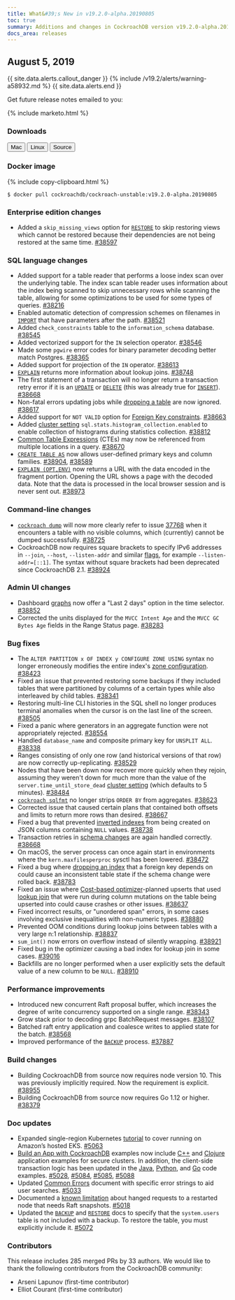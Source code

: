 ```yaml
---
title: What&#39;s New in v19.2.0-alpha.20190805
toc: true
summary: Additions and changes in CockroachDB version v19.2.0-alpha.20190805 since version v19.2.0-alpha.20190701
docs_area: releases 
---
```


## August 5, 2019

{{ site.data.alerts.callout_danger }}
{%  include /v19.2/alerts/warning-a58932.md %}
{{ site.data.alerts.end }}

Get future release notes emailed to you:

{%  include marketo.html %}

### Downloads

<div id="os-tabs" class="clearfix os-tabs_button-outline-primary">
    <a href="https://binaries.cockroachdb.com/cockroach-v19.2.0-alpha.20190805.darwin-10.9-amd64.tgz"><button id="mac" data-eventcategory="mac-binary-release-notes">Mac</button></a>
    <a href="https://binaries.cockroachdb.com/cockroach-v19.2.0-alpha.20190805.linux-amd64.tgz"><button id="linux" data-eventcategory="linux-binary-release-notes">Linux</button></a>
    <a href="https://binaries.cockroachdb.com/cockroach-v19.2.0-alpha.20190805.src.tgz"><button id="source" data-eventcategory="source-release-notes">Source</button></a>
</div>

### Docker image

{%  include copy-clipboard.html %}
~~~shell
$ docker pull cockroachdb/cockroach-unstable:v19.2.0-alpha.20190805
~~~

### Enterprise edition changes

- Added a `skip_missing_views` option for [`RESTORE`](../v19.2/restore.html) to skip restoring views which cannot be restored because their dependencies are not being restored at the same time. [#38597][#38597]

### SQL language changes

- Added support for a table reader that performs a loose index scan over the underlying table. The index scan table reader uses information about the index being scanned to skip unnecessary rows while scanning the table, allowing for some optimizations to be used for some types of queries. [#38216][#38216]
- Enabled automatic detection of compression schemes on filenames in [`IMPORT`](../v19.2/import.html) that have parameters after the path. [#38521][#38521]
- Added `check_constraints` table to the `information_schema` database. [#38545][#38545]
- Added vectorized support for the `IN` selection operator. [#38546][#38546]
- Made some `pgwire` error codes for binary parameter decoding better match Postgres. [#38365][#38365]
- Added support for projection of the `IN` operator. [#38613][#38613]
- [`EXPLAIN`](../v19.2/explain.html) returns more information about lookup joins. [#38748][#38748]
- The first statement of a transaction will no longer return a transaction retry error if it is an [`UPDATE`](../v19.2/update.html) or [`DELETE`](../v19.2/delete.html) (this was already true for [`INSERT`](../v19.2/insert.html)). [#38668][#38668]
- Non-fatal errors updating jobs while [dropping a table](../v19.2/drop-table.html) are now ignored. [#38617][#38617]
- Added support for `NOT VALID` option for [Foreign Key constraints](../v19.2/foreign-key.html). [#38663][#38663]
- Added [cluster setting](../v19.2/set-cluster-setting.html) `sql.stats.histogram_collection.enabled` to enable collection of histograms during statistics collection. [#38812][#38812]
- [Common Table Expressions](../v19.2/common-table-expressions.html) (CTEs) may now be referenced from multiple locations in a query. [#38670][#38670]
- [`CREATE TABLE AS`](../v19.2/create-table-as.html) now allows user-defined primary keys and column families. [#38904][#38904], [#38589][#38589]
- [`EXPLAIN (OPT,ENV)`](../v19.2/explain.html) now returns a URL with the data encoded in the fragment portion. Opening the URL shows a page with the decoded data. Note that the data is processed in the local browser session and is never sent out. [#38973][#38973]

### Command-line changes

- [`cockroach dump`](../v19.2/cockroach-dump.html) will now more clearly refer to issue [37768](https://github.com/cockroachdb/cockroach/issues/37768) when it encounters a table with no visible columns, which (currently) cannot be dumped successfully. [#38725][#38725]
- CockroachDB now requires square brackets to specify IPv6 addresses in `--join`, `--host`, `--listen-addr` and similar [flags](../v19.2/cockroach-start.html#flags), for example `--listen-addr=[::1]`. The syntax without square brackets had been deprecated since CockroachDB 2.1. [#38924][#38924]

### Admin UI changes

- Dashboard [graphs](../v19.2/admin-ui-overview.html) now offer a "Last 2 days" option in the time selector. [#38852][#38852]
- Corrected the units displayed for the `MVCC Intent Age` and the `MVCC GC Bytes Age` fields in the Range Status page. [#38283][#38283]

### Bug fixes

- The `ALTER PARTITION x OF INDEX y CONFIGURE ZONE USING` syntax no longer erroneously modifies the entire index's [zone configuration](../v19.2/configure-zone.html). [#38423][#38423]
- Fixed an issue that prevented restoring some backups if they included tables that were partitioned by columns of a certain types while also interleaved by child tables. [#38341][#38341]
- Restoring multi-line CLI histories in the SQL shell no longer produces terminal anomalies when the cursor is on the last line of the screen. [#38505][#38505]
- Fixed a panic where generators in an aggregate function were not appropriately rejected. [#38554][#38554]
- Handled `database_name` and composite primary key for `UNSPLIT ALL`. [#38338][#38338]
- Ranges consisting of only one row (and historical versions of that row) are now correctly up-replicating. [#38529][#38529]
- Nodes that have been down now recover more quickly when they rejoin, assuming they weren't down for much more than the value of the `server.time_until_store_dead` [cluster setting](../v19.2/set-cluster-setting.html) (which defaults to 5 minutes). [#38484][#38484]
- [`cockroach sqlfmt`](../v19.2/cockroach-sqlfmt.html#flags) no longer strips `ORDER BY` from aggregates. [#38623][#38623]
- Corrected issue that caused certain plans that contained both offsets and limits to return more rows than desired. [#38667][#38667]
- Fixed a bug that prevented [inverted indexes](../v19.2/inverted-indexes.html) from being created on JSON columns containing `NULL` values. [#38738][#38738]
- Transaction retries in [schema changes](../v19.2/online-schema-changes.html) are again handled correctly. [#38668][#38668]
- On macOS, the server process can once again start in environments where the `kern.maxfilesperproc` sysctl has been lowered. [#38472][#38472]
- Fixed a bug where [dropping an index](../v19.2/drop-index.html) that a foreign key depends on could cause an inconsistent table state if the schema change were rolled back. [#38783][#38783]
- Fixed an issue where [Cost-based optimizer](../v19.2/cost-based-optimizer.html)-planned upserts that used [lookup join](../v19.2/joins.html#lookup-joins) that were run during column mutations on the table being upserted into could cause crashes or other issues. [#38637][#38637]
- Fixed incorrect results, or "unordered span" errors, in some cases involving exclusive inequalities with non-numeric types. [#38880][#38880]
- Prevented OOM conditions during lookup joins between tables with a very large n:1 relationship. [#38837][#38837]
- `sum_int()` now errors on overflow instead of silently wrapping. [#38921][#38921]
- Fixed bug in the optimizer causing a bad index for lookup join in some cases. [#39016][#39016]
- Backfills are no longer performed when a user explicitly sets the default value of a new column to be `NULL`. [#38910][#38910]

### Performance improvements

- Introduced new concurrent Raft proposal buffer, which increases the degree of write concurrency supported on a single range. [#38343][#38343]
- Grow stack prior to decoding grpc BatchRequest messages. [#38107][#38107]
- Batched raft entry application and coalesce writes to applied state for the batch. [#38568][#38568]
- Improved performance of the [`BACKUP`](../v19.2/backup.html) process. [#37887][#37887]

### Build changes

- Building CockroachDB from source now requires node version 10. This was previously implicitly required. Now the requirement is explicit. [#38955][#38955]
- Building CockroachDB from source now requires Go 1.12 or higher. [#38379][#38379]

### Doc updates

- Expanded single-region Kubernetes [tutorial](../v19.2/orchestrate-cockroachdb-with-kubernetes.html) to cover running on Amazon’s hosted EKS. [#5063](https://github.com/cockroachdb/docs/pull/5063)
- [Build an App with CockroachDB](../v19.2/hello-world-example-apps.html) examples now include [C++](../v19.2/build-a-c++-app-with-cockroachdb.html) and [Clojure](../v19.2/build-a-clojure-app-with-cockroachdb.html) application examples for secure clusters. In addition, the client-side transaction logic has been updated in the [Java](../v19.2/build-a-java-app-with-cockroachdb.html), [Python](../v19.2/build-a-python-app-with-cockroachdb.html), and [Go](../v19.2/build-a-go-app-with-cockroachdb.html) code examples. [#5028](https://github.com/cockroachdb/docs/pull/5028), [#5084](https://github.com/cockroachdb/docs/pull/5084), [#5085](https://github.com/cockroachdb/docs/pull/5085), [#5088](https://github.com/cockroachdb/docs/pull/5088)
- Updated [Common Errors](../v19.2/common-errors.html) document with specific error strings to aid user searches. [#5033](https://github.com/cockroachdb/docs/pull/#5033)
- Documented a [known limitation](../v19.2/known-limitations.html) about hanged requests to a restarted node that needs Raft snapshots. [#5018](https://github.com/cockroachdb/docs/pull/5018)
- Updated the [`BACKUP`](../v19.2/backup.html) and [`RESTORE`](../v19.2/restore.html) docs to specify that the `system.users` table is not included with a backup. To restore the table, you must explicitly include it. [#5072](https://github.com/cockroachdb/docs/pull/5072)

### Contributors

This release includes 285 merged PRs by 33 authors.
We would like to thank the following contributors from the CockroachDB community:

- Arseni Lapunov (first-time contributor)
- Elliot Courant (first-time contributor)

[#37887]: https://github.com/cockroachdb/cockroach/pull/37887
[#38008]: https://github.com/cockroachdb/cockroach/pull/38008
[#38107]: https://github.com/cockroachdb/cockroach/pull/38107
[#38149]: https://github.com/cockroachdb/cockroach/pull/38149
[#38216]: https://github.com/cockroachdb/cockroach/pull/38216
[#38283]: https://github.com/cockroachdb/cockroach/pull/38283
[#38338]: https://github.com/cockroachdb/cockroach/pull/38338
[#38341]: https://github.com/cockroachdb/cockroach/pull/38341
[#38343]: https://github.com/cockroachdb/cockroach/pull/38343
[#38365]: https://github.com/cockroachdb/cockroach/pull/38365
[#38379]: https://github.com/cockroachdb/cockroach/pull/38379
[#38382]: https://github.com/cockroachdb/cockroach/pull/38382
[#38423]: https://github.com/cockroachdb/cockroach/pull/38423
[#38472]: https://github.com/cockroachdb/cockroach/pull/38472
[#38484]: https://github.com/cockroachdb/cockroach/pull/38484
[#38505]: https://github.com/cockroachdb/cockroach/pull/38505
[#38521]: https://github.com/cockroachdb/cockroach/pull/38521
[#38529]: https://github.com/cockroachdb/cockroach/pull/38529
[#38545]: https://github.com/cockroachdb/cockroach/pull/38545
[#38546]: https://github.com/cockroachdb/cockroach/pull/38546
[#38554]: https://github.com/cockroachdb/cockroach/pull/38554
[#38568]: https://github.com/cockroachdb/cockroach/pull/38568
[#38589]: https://github.com/cockroachdb/cockroach/pull/38589
[#38597]: https://github.com/cockroachdb/cockroach/pull/38597
[#38613]: https://github.com/cockroachdb/cockroach/pull/38613
[#38617]: https://github.com/cockroachdb/cockroach/pull/38617
[#38623]: https://github.com/cockroachdb/cockroach/pull/38623
[#38637]: https://github.com/cockroachdb/cockroach/pull/38637
[#38663]: https://github.com/cockroachdb/cockroach/pull/38663
[#38667]: https://github.com/cockroachdb/cockroach/pull/38667
[#38668]: https://github.com/cockroachdb/cockroach/pull/38668
[#38670]: https://github.com/cockroachdb/cockroach/pull/38670
[#38725]: https://github.com/cockroachdb/cockroach/pull/38725
[#38738]: https://github.com/cockroachdb/cockroach/pull/38738
[#38748]: https://github.com/cockroachdb/cockroach/pull/38748
[#38783]: https://github.com/cockroachdb/cockroach/pull/38783
[#38812]: https://github.com/cockroachdb/cockroach/pull/38812
[#38837]: https://github.com/cockroachdb/cockroach/pull/38837
[#38852]: https://github.com/cockroachdb/cockroach/pull/38852
[#38870]: https://github.com/cockroachdb/cockroach/pull/38870
[#38880]: https://github.com/cockroachdb/cockroach/pull/38880
[#38886]: https://github.com/cockroachdb/cockroach/pull/38886
[#38890]: https://github.com/cockroachdb/cockroach/pull/38890
[#38904]: https://github.com/cockroachdb/cockroach/pull/38904
[#38910]: https://github.com/cockroachdb/cockroach/pull/38910
[#38921]: https://github.com/cockroachdb/cockroach/pull/38921
[#38924]: https://github.com/cockroachdb/cockroach/pull/38924
[#38955]: https://github.com/cockroachdb/cockroach/pull/38955
[#38973]: https://github.com/cockroachdb/cockroach/pull/38973
[#39016]: https://github.com/cockroachdb/cockroach/pull/39016

